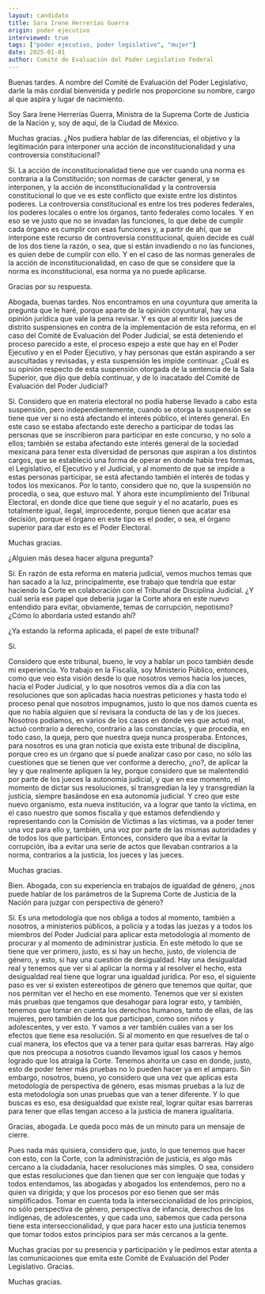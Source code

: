```yaml
---
layout: candidato
title: Sara Irene Herrerías Guerra
origin: poder ejecutivo
interviewed: true
tags: ["poder ejecutivo, poder legislativo", "mujer"]
date: 2025-01-01
author: Comité de Evaluación del Poder Legislativo Federal
---
```


Buenas tardes. A nombre del Comité de Evaluación del Poder Legislativo, darle la más cordial bienvenida y pedirle nos proporcione su nombre, cargo al que aspira y lugar de nacimiento.

Soy Sara Irene Herrerías Guerra, Ministra de la Suprema Corte de Justicia de la Nación y, soy de aquí, de la Ciudad de México.

Muchas gracias. ¿Nos pudiera hablar de las diferencias, el objetivo y la legitimación para interponer una acción de inconstitucionalidad y una controversia constitucional?

Sí. La acción de inconstitucionalidad tiene que ver cuando una norma es contraria a la Constitución; son normas de carácter general, y se interponen, y la acción de inconstitucionalidad y la controversia constitucional lo que ve es este conflicto que existe entre los distintos poderes. La controversia constitucional es entre los tres poderes federales, los poderes locales o entre los órganos, tanto federales como locales. Y en eso se ve justo que no se invadan las funciones, lo que debe de cumplir cada órgano es cumplir con esas funciones y, a partir de ahí, que se interpone este recurso de controversia constitucional, quien decide es cuál de los dos tiene la razón, o sea, que si están invadiendo o no las funciones, es quien debe de cumplir con ello. Y en el caso de las normas generales de la acción de inconstitucionalidad, en caso de que se considere que la norma es inconstitucional, esa norma ya no puede aplicarse.

Gracias por su respuesta.

Abogada, buenas tardes. Nos encontramos en una coyuntura que amerita la pregunta que le haré, porque aparte de la opinión coyuntural, hay una opinión jurídica que vale la pena revisar. Y es que al emitir los jueces de distrito suspensiones en contra de la implementación de esta reforma, en el caso del Comité de Evaluación del Poder Judicial, se está deteniendo el proceso parecido a este, el proceso espejo a este que hay en el Poder Ejecutivo y en el Poder Ejecutivo, y hay personas que están aspirando a ser auscultadas y revisadas, y esta suspensión les impide continuar. ¿Cuál es su opinión respecto de esta suspensión otorgada de la sentencia de la Sala Superior, que dijo que debía continuar, y de lo inacatado del Comité de Evaluación del Poder Judicial?

Sí. Considero que en materia electoral no podía haberse llevado a cabo esta suspensión, pero independientemente, cuando se otorga la suspensión se tiene que ver si no está afectando el interés público, el interés general. En este caso se estaba afectando este derecho a participar de todas las personas que se inscribieron para participar en este concurso, y no solo a ellos; también se estaba afectando este interés general de la sociedad mexicana para tener esta diversidad de personas que aspiran a los distintos cargos, que se estableció una forma de operar en donde había tres formas, el Legislativo, el Ejecutivo y el Judicial, y al momento de que se impide a estas personas participar, se está afectando también el interés de todas y todos los mexicanos. Por lo tanto, considero que no, que la suspensión no procedía, o sea, que estuvo mal. Y ahora este incumplimiento del Tribunal Electoral, en donde dice que tiene que seguir y el no acatarlo, pues es totalmente igual, ilegal, improcedente, porque tienen que acatar esa decisión, porque el órgano en este tipo es el poder, o sea, el órgano superior para dar esto es el Poder Electoral.

Muchas gracias.

¿Alguien más desea hacer alguna pregunta?

Sí. En razón de esta reforma en materia judicial, vemos muchos temas que han sacado a la luz, principalmente, ese trabajo que tendría que estar haciendo la Corte en colaboración con el Tribunal de Disciplina Judicial. ¿Y cuál sería ese papel que debería jugar la Corte ahora en este nuevo entendido para evitar, obviamente, temas de corrupción, nepotismo? ¿Cómo lo abordaría usted estando ahí?

¿Ya estando la reforma aplicada, el papel de este tribunal?

Sí.

Considero que este tribunal, bueno, le voy a hablar un poco también desde mi experiencia. Yo trabajo en la Fiscalía, soy Ministerio Público, entonces, como que veo esta visión desde lo que nosotros vemos hacia los jueces, hacia el Poder Judicial, y lo que nosotros vemos día a día con las resoluciones que son aplicadas hacia nuestras peticiones y hasta todo el proceso penal que nosotros impugnamos, justo lo que nos damos cuenta es que no había alguien que sí revisara la conducta de las y de los jueces. Nosotros podíamos, en varios de los casos en donde ves que actuó mal, actuó contrario a derecho, contrario a las constancias, y que procedía, en todo caso, la queja, pero que nuestra queja nunca prosperaba. Entonces, para nosotros es una gran noticia que exista este tribunal de disciplina, porque creo es un órgano que sí puede analizar caso por caso, no sólo las cuestiones que se tienen que ver conforme a derecho, ¿no?, de aplicar la ley y que realmente apliquen la ley, porque considero que se malentendió por parte de los jueces la autonomía judicial, y que en ese momento, el momento de dictar sus resoluciones, sí transgredían la ley y transgredían la justicia, siempre basándose en esa autonomía judicial. Y creo que este nuevo organismo, esta nueva institución, va a lograr que tanto la víctima, en el caso nuestro que somos fiscalía y que estamos defendiendo y representando con la Comisión de Víctimas a las víctimas, va a poder tener una voz para ello y, también, una voz por parte de las mismas autoridades y de todos los que participan. Entonces, considero que iba a evitar la corrupción, iba a evitar una serie de actos que llevaban contrarios a la norma, contrarios a la justicia, los jueces y las jueces.

Muchas gracias.

Bien. Abogada, con su experiencia en trabajos de igualdad de género, ¿nos puede hablar de los parámetros de la Suprema Corte de Justicia de la Nación para juzgar con perspectiva de género?

Sí. Es una metodología que nos obliga a todos al momento, también a nosotros, a ministerios públicos, a policía y a todas las juezas y a todos los miembros del Poder Judicial para aplicar esta metodología al momento de procurar y al momento de administrar justicia. En este método lo que se tiene que ver primero, justo, es si hay un hecho, justo, de violencia de género, y esto, si hay una cuestión de desigualdad. Hay una desigualdad real y tenemos que ver si al aplicar la norma y al resolver el hecho, esta desigualdad real tiene que lograr una igualdad jurídica. Por eso, el siguiente paso es ver si existen estereotipos de género que tenemos que quitar, que nos permitan ver el hecho en ese momento. Tenemos que ver si existen más pruebas que tengamos que desahogar para lograr esto, y también, tenemos que tomar en cuenta los derechos humanos, tanto de ellas, de las mujeres, pero también de los que participan, como son niños y adolescentes, y ver esto. Y vamos a ver también cuáles van a ser los efectos que tiene esa resolución. Si al momento en que resuelves de tal o cual manera, los efectos que va a tener para quitar esas barreras. Hay algo que nos preocupa a nosotros cuando llevamos igual los casos y hemos logrado que los atraiga la Corte. Tenemos ahorita un caso en donde, justo, esto de poder tener más pruebas no lo pueden hacer ya en el amparo. Sin embargo, nosotros, bueno, yo considero que una vez que aplicas esta metodología de perspectiva de género, esas mismas pruebas a la luz de esta metodología son unas pruebas que van a tener diferente. Y lo que buscas es eso, esa desigualdad que existe real, lograr quitar esas barreras para tener que ellas tengan acceso a la justicia de manera igualitaria.

Gracias, abogada. Le queda poco más de un minuto para un mensaje de cierre.

Pues nada más quisiera, considero que, justo, lo que tenemos que hacer con esto, con la Corte, con la administración de justicia, es algo más cercano a la ciudadanía, hacer resoluciones más simples. O sea, considero que estas resoluciones que dan tienen que ser con lenguaje que todas y todos entendamos, las abogadas y abogados los entendemos, pero no a quien va dirigida; y que los procesos por eso tienen que ser más simplificados. Tomar en cuenta toda la interseccionalidad de los principios, no sólo perspectiva de género, perspectiva de infancia, derechos de los indígenas, de adolescentes, y que cada uno, sabemos que cada persona tiene esta interseccionalidad, y que para hacer esto una justicia tenemos que tomar todos estos principios para ser más cercanos a la gente.

Muchas gracias por su presencia y participación y le pedimos estar atenta a las comunicaciones que emita este Comité de Evaluación del Poder Legislativo. Gracias.

Muchas gracias.

